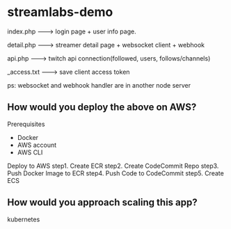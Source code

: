 # streamlabs-demo

index.php ---> login page + user info page.

detail.php ---> streamer detail page + websocket client + webhook

api.php ---> twitch api connection(followed, users, follows/channels)

_access.txt ---> save client access token

ps: websocket and webhook handler are in another node server


## How would you deploy the above on AWS? 

Prerequisites
- Docker
- AWS account
- AWS CLI

Deploy to AWS
step1. Create ECR
step2. Create CodeCommit Repo
step3. Push Docker Image to ECR
step4. Push Code to CodeCommit
step5. Create ECS

## How would you approach scaling this app?
kubernetes

